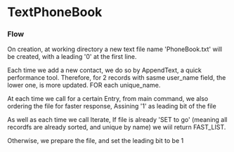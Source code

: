 # TextPhoneBook

### Flow

<p>
On creation, at working directory a new text file name 'PhoneBook.txt' will be created,
with a leading '0' at the first line.
</p>

<p>
Each time we add a new contact, we do so by AppendText, a quick performance tool.
Therefore, for 2 records with sasme user_name field, the lower one, is more updated. FOR each unique_name.
</p>

<p>
At each time we call for a certain Entry, from main command, we also ordering the file for faster response,
Assining '1' as leading bit of the file
</p>

<p>
As well as each time we call Iterate, 
If file is already 'SET to go' (meaning all recordfs are already sorted, and unique by name)
we wiil return FAST_LIST.

Otherwise,
we prepare the file,
and set the leading bit to be 1
</p>
